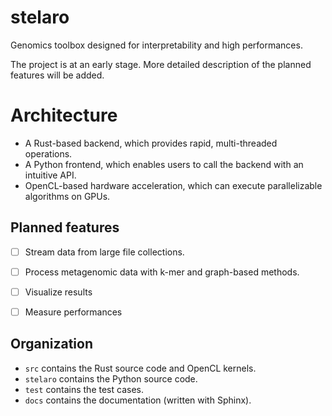 # stelaro

Genomics toolbox designed for interpretability and high performances.

The project is at an early stage. More detailed description of the planned features will be added.


# Architecture

- A Rust-based backend, which provides rapid, multi-threaded operations.
- A Python frontend, which enables users to call the backend with an intuitive API.
- OpenCL-based hardware acceleration, which can execute parallelizable algorithms on GPUs.


## Planned features

- [ ] Stream data from large file collections.
- [ ] Process metagenomic data with k-mer and graph-based methods.
- [ ] Visualize results
- [ ] Measure performances


## Organization

- `src` contains the Rust source code and OpenCL kernels.
- `stelaro` contains the Python source code.
- `test` contains the test cases.
- `docs` contains the documentation (written with Sphinx).
